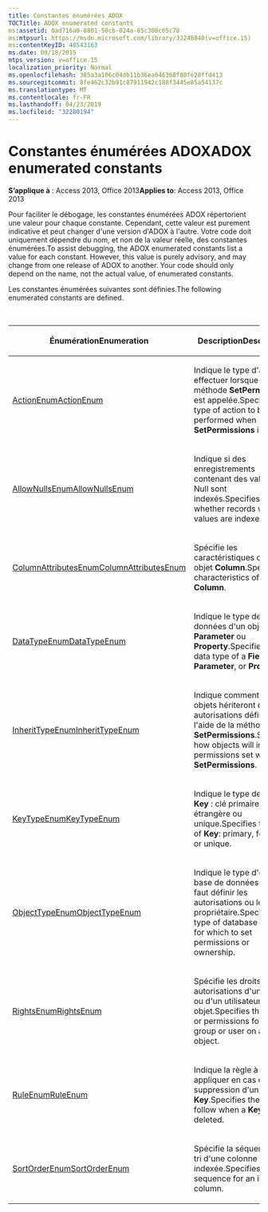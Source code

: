 ```yaml
---
title: Constantes énumérées ADOX
TOCTitle: ADOX enumerated constants
ms:assetid: 0ad716a0-8801-50cb-024a-85c308c65c78
ms:mtpsurl: https://msdn.microsoft.com/library/JJ248840(v=office.15)
ms:contentKeyID: 48543163
ms.date: 09/18/2015
mtps_version: v=office.15
localization_priority: Normal
ms.openlocfilehash: 385a3a106c04db11b36ea646368f80fe28ffd413
ms.sourcegitcommit: 8fe462c32b91c87911942c188f3445e85a54137c
ms.translationtype: MT
ms.contentlocale: fr-FR
ms.lasthandoff: 04/23/2019
ms.locfileid: "32280194"
---
```

# <a name="adox-enumerated-constants"></a><span data-ttu-id="c5553-102">Constantes énumérées ADOX</span><span class="sxs-lookup"><span data-stu-id="c5553-102">ADOX enumerated constants</span></span>

<span data-ttu-id="c5553-103">**S’applique à** : Access 2013, Office 2013</span><span class="sxs-lookup"><span data-stu-id="c5553-103">**Applies to**: Access 2013, Office 2013</span></span>

<span data-ttu-id="c5553-p101">Pour faciliter le débogage, les constantes énumérées ADOX répertorient une valeur pour chaque constante. Cependant, cette valeur est purement indicative et peut changer d'une version d'ADOX à l'autre. Votre code doit uniquement dépendre du nom, et non de la valeur réelle, des constantes énumérées.</span><span class="sxs-lookup"><span data-stu-id="c5553-p101">To assist debugging, the ADOX enumerated constants list a value for each constant. However, this value is purely advisory, and may change from one release of ADOX to another. Your code should only depend on the name, not the actual value, of enumerated constants.</span></span>

<span data-ttu-id="c5553-107">Les constantes énumérées suivantes sont définies.</span><span class="sxs-lookup"><span data-stu-id="c5553-107">The following enumerated constants are defined.</span></span>

<br/>

<table>
<colgroup>
<col style="width: 50%" />
<col style="width: 50%" />
</colgroup>
<thead>
<tr class="header">
<th><p><span data-ttu-id="c5553-108">Énumération</span><span class="sxs-lookup"><span data-stu-id="c5553-108">Enumeration</span></span></p></th>
<th><p><span data-ttu-id="c5553-109">Description</span><span class="sxs-lookup"><span data-stu-id="c5553-109">Description</span></span></p></th>
</tr>
</thead>
<tbody>
<tr class="odd">
<td><p><span data-ttu-id="c5553-110"><a href="actionenum.md">ActionEnum</a></span><span class="sxs-lookup"><span data-stu-id="c5553-110"><a href="actionenum.md">ActionEnum</a></span></span></p></td>
<td><p><span data-ttu-id="c5553-111">Indique le type d'action à effectuer lorsque la méthode <strong>SetPermissions</strong> est appelée.</span><span class="sxs-lookup"><span data-stu-id="c5553-111">Specifies the type of action to be performed when <strong>SetPermissions</strong> is called.</span></span></p></td>
</tr>
<tr class="even">
<td><p><span data-ttu-id="c5553-112"><a href="allownullsenum.md">AllowNullsEnum</a></span><span class="sxs-lookup"><span data-stu-id="c5553-112"><a href="allownullsenum.md">AllowNullsEnum</a></span></span></p></td>
<td><p><span data-ttu-id="c5553-113">Indique si des enregistrements contenant des valeurs Null sont indexés.</span><span class="sxs-lookup"><span data-stu-id="c5553-113">Specifies whether records with null values are indexed.</span></span></p></td>
</tr>
<tr class="odd">
<td><p><span data-ttu-id="c5553-114"><a href="columnattributesenum.md">ColumnAttributesEnum</a></span><span class="sxs-lookup"><span data-stu-id="c5553-114"><a href="columnattributesenum.md">ColumnAttributesEnum</a></span></span></p></td>
<td><p><span data-ttu-id="c5553-115">Spécifie les caractéristiques d'un objet <strong>Column</strong>.</span><span class="sxs-lookup"><span data-stu-id="c5553-115">Specifies characteristics of a <strong>Column</strong>.</span></span></p></td>
</tr>
<tr class="even">
<td><p><span data-ttu-id="c5553-116"><a href="datatypeenum.md">DataTypeEnum</a></span><span class="sxs-lookup"><span data-stu-id="c5553-116"><a href="datatypeenum.md">DataTypeEnum</a></span></span></p></td>
<td><p><span data-ttu-id="c5553-117">Indique le type de données d'un objet <strong>Field</strong>, <strong>Parameter</strong> ou <strong>Property</strong>.</span><span class="sxs-lookup"><span data-stu-id="c5553-117">Specifies the data type of a <strong>Field</strong>, <strong>Parameter</strong>, or <strong>Property</strong>.</span></span></p></td>
</tr>
<tr class="odd">
<td><p><span data-ttu-id="c5553-118"><a href="inherittypeenum.md">InheritTypeEnum</a></span><span class="sxs-lookup"><span data-stu-id="c5553-118"><a href="inherittypeenum.md">InheritTypeEnum</a></span></span></p></td>
<td><p><span data-ttu-id="c5553-119">Indique comment les objets hériteront des autorisations définies à l'aide de la méthode <strong>SetPermissions</strong>.</span><span class="sxs-lookup"><span data-stu-id="c5553-119">Specifies how objects will inherit permissions set with <strong>SetPermissions</strong>.</span></span></p></td>
</tr>
<tr class="even">
<td><p><span data-ttu-id="c5553-120"><a href="keytypeenum.md">KeyTypeEnum</a></span><span class="sxs-lookup"><span data-stu-id="c5553-120"><a href="keytypeenum.md">KeyTypeEnum</a></span></span></p></td>
<td><p><span data-ttu-id="c5553-121">Indique le type de l'objet <strong>Key</strong> : clé primaire, étrangère ou unique.</span><span class="sxs-lookup"><span data-stu-id="c5553-121">Specifies the type of <strong>Key</strong>: primary, foreign, or unique.</span></span></p></td>
</tr>
<tr class="odd">
<td><p><span data-ttu-id="c5553-122"><a href="objecttypeenum.md">ObjectTypeEnum</a></span><span class="sxs-lookup"><span data-stu-id="c5553-122"><a href="objecttypeenum.md">ObjectTypeEnum</a></span></span></p></td>
<td><p><span data-ttu-id="c5553-123">Indique le type d'objet de base de données dont il faut définir les autorisations ou le propriétaire.</span><span class="sxs-lookup"><span data-stu-id="c5553-123">Specifies the type of database object for which to set permissions or ownership.</span></span></p></td>
</tr>
<tr class="even">
<td><p><span data-ttu-id="c5553-124"><a href="rightsenum.md">RightsEnum</a></span><span class="sxs-lookup"><span data-stu-id="c5553-124"><a href="rightsenum.md">RightsEnum</a></span></span></p></td>
<td><p><span data-ttu-id="c5553-125">Spécifie les droits ou autorisations d'un groupe ou d'un utilisateur sur un objet.</span><span class="sxs-lookup"><span data-stu-id="c5553-125">Specifies the rights or permissions for a group or user on an object.</span></span></p></td>
</tr>
<tr class="odd">
<td><p><span data-ttu-id="c5553-126"><a href="ruleenum.md">RuleEnum</a></span><span class="sxs-lookup"><span data-stu-id="c5553-126"><a href="ruleenum.md">RuleEnum</a></span></span></p></td>
<td><p><span data-ttu-id="c5553-127">Indique la règle à appliquer en cas de suppression d'un objet <strong>Key</strong>.</span><span class="sxs-lookup"><span data-stu-id="c5553-127">Specifies the rule to follow when a <strong>Key</strong> is deleted.</span></span></p></td>
</tr>
<tr class="even">
<td><p><span data-ttu-id="c5553-128"><a href="sortorderenum.md">SortOrderEnum</a></span><span class="sxs-lookup"><span data-stu-id="c5553-128"><a href="sortorderenum.md">SortOrderEnum</a></span></span></p></td>
<td><p><span data-ttu-id="c5553-129">Spécifie la séquence de tri d'une colonne indexée.</span><span class="sxs-lookup"><span data-stu-id="c5553-129">Specifies the sort sequence for an indexed column.</span></span></p></td>
</tr>
</tbody>
</table>

